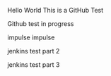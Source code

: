 
Hello World
This is a GitHub Test


Github test in progress

impulse impulse

jenkins test part 2

jenkins test part 3